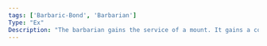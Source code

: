 ```yaml
---
tags: ['Barbaric-Bond', 'Barbarian']
Type: "Ex"
Description: "The barbarian gains the service of a mount. It gains a companion as described on the companion page treating your levels in barbarian -3 as your spell prowess bonus to determine the progression of this companion (and stacks with spell prowess bonus gained from other sources). The animal companion gained this way must select the quadruped or serpentine base form. It gains the animal type as its companion type. In addition the animal companion begins with the Altered Size (Large Size) and Mount companion talents. The companion gains these types and talents even if the barbarian does not meet the prerequisites. While companions can take many forms a barbarian’s animal companion should usually have a form similar to that of a beast (wolf, tiger, boar, horse, etc..) though the GM may allow for other creatures. If a barbarian releases her companion from service or her animal companion perishes, she may gain a new one by performing a ceremony requiring 24 uninterrupted hours of prayer in the environment where the new companion typically lives. This is treated similarly to the ranger's animal companion class feature when determining what classes and sources this companion may receive talents from."
---
```

